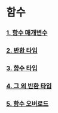 # 함수

### [1. 함수 매개변수](./1-함수%20매개변수.md)

### [2. 반환 타입](./2-반환%20타입.md)

### [3. 함수 타입](./3-함수%20타입.md)

### [4. 그 외 반환 타입](./4-그%20외%20반환%20타입.md)

### [5. 함수 오버로드](./5-함수%20오버로드.md)
